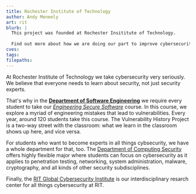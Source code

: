 ```yaml
---
title: Rochester Institute of Technology
author: Andy Meneely
art: rit
blurb: |
  This project was founded at Rochester Insititute of Technology.
  
  Find out more about how we are doing our part to improve cybersecurity around the world.
cves:
tags:
filepaths:
---
```

At Rochester Institute of Technology we take cybersecurity very seriously. We believe that everyone needs to learn about security, not just security experts. 

That's why in the [**Department of Software Engineering**](https://www.se.rit.edu) we require every student to take our [_Engineering Secure Software_](https://www.se.rit.edu/~swen-331) course. In this course, we explore a myriad of engineering mistakes that lead to vulnerabilities. Every year, around 120 students take this course. The Vulnerability History Project is a two-way street with the classroom: what we learn in the classroom shows up here, and vice versa.

For students who want to become experts in all things cybsecurity, we have a whole department for that, too. The [Department of Computing Security](https://www.rit.edu/computing/department-computing-security) offers highly flexible major where students can focus on cybersecurity as it applies to penetration testing, networking, system administration, malware, cryptography, and all kinds of other security subdisciplines.

Finally, the [RIT Global Cybersecurity Institute](https://www.rit.edu/cybersecurity/) is our interdisciplinary resarch center for all things cybersecurity at RIT. 
